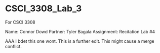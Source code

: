 # CSCI_3308_Lab_3
For CSCI 3308

Name: Connor Dowd
Partner: Tyler Bagala
Assignment: Recitation Lab #4

AAA
I bdet this one wont.
This is a further edit.
This might cause a merge conflict.

